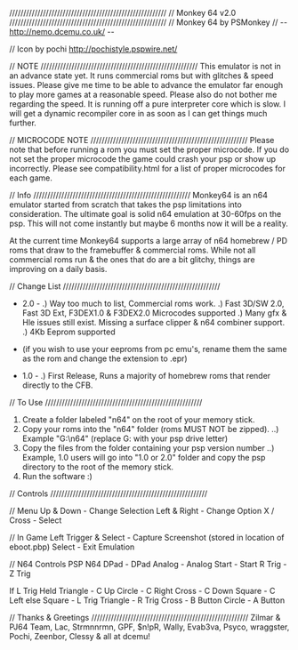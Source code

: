 ////////////////////////////////////////////////////////
// Monkey 64 v2.0
////////////////////////////////////////////////////////
// Monkey 64 by PSMonkey
// -- http://nemo.dcemu.co.uk/ --

// Icon by pochi
http://pochistyle.pspwire.net/

// NOTE 
////////////////////////////////////////////////////////
This emulator is not in an advance state yet. It runs commercial roms but with glitches & speed issues.
Please give me time to be able to advance the emulator far enough to play more games at a reasonable speed.
Please also do not bother me regarding the speed. It is running off a pure interpreter core which
is slow. I will get a dynamic recompiler core in as soon as I can get things much further.

// MICROCODE NOTE
////////////////////////////////////////////////////////
Please note that before running a rom  you must set the proper microcode. If you do not set the proper microcode
the game could crash your psp or show up incorrectly. Please see compatibility.html for a list of proper microcodes
for each game.

// Info
////////////////////////////////////////////////////////
Monkey64 is an n64 emulator started from scratch that takes the psp limitations into consideration. The
ultimate goal is solid n64 emulation at 30-60fps on the psp. This will not come instantly but maybe 6 months 
now it will be a reality.

At the current time Monkey64 supports a large array of n64 homebrew / PD roms that draw to the framebuffer & commercial roms.
While not all commercial roms run & the ones that do are a bit glitchy, things are improving on a daily basis.

// Change List
////////////////////////////////////////////////////////

- 2.0 -
.) Way too much to list, Commercial roms work.
.) Fast 3D/SW 2.0, Fast 3D Ext, F3DEX1.0 & F3DEX2.0 Microcodes supported
.) Many gfx & Hle issues still exist. Missing a surface clipper & n64 combiner support.
.) 4Kb Eeprom supported 
 - (if you wish to use your eeproms from pc emu's, rename them the same as the rom and change the extension to .epr)

- 1.0 -
.) First Release, Runs a majority of homebrew roms that render directly to the CFB.

// To Use
////////////////////////////////////////////////////////
1) Create a folder labeled "n64" on the root of your memory stick.
2) Copy your roms into the "n64" folder (roms MUST NOT be zipped).
..) Example "G:\n64\" (replace G: with your psp drive letter)
3) Copy the files from the folder containing your psp version number
..) Example, 1.0 users will go into "1.0 or 2.0" folder and copy the psp directory to the root of the memory stick.
4) Run the software :)

// Controls
////////////////////////////////////////////////////////

// Menu
Up & Down - Change Selection
Left & Right - Change Option
X / Cross - Select

// In Game
Left Trigger & Select - Capture Screenshot (stored in location of eboot.pbp)
Select - Exit Emulation

// N64 Controls
PSP      N64
DPad   - DPad
Analog - Analog
Start  - Start
R Trig - Z Trig

If L Trig Held
  Triangle - C Up
  Circle   - C Right
  Cross    - C Down
  Square   - C Left
else
  Square   - L Trig
  Triangle - R Trig
  Cross    - B Button
  Circle   - A Button

// Thanks & Greetings
////////////////////////////////////////////////////////
Zilmar & PJ64 Team, Lac, Strmnnrmn, GPF, $n!pR, Wally, Evab3va, Psyco, wraggster, 
Pochi, Zeenbor, Clessy & all at dcemu!